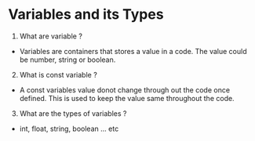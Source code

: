 # Variables and its Types
1. What are variable ? 
- Variables are containers that stores a value in a code. The value could be number, string or boolean. 

2. What is const variable ?
- A const variables value donot change through out the code once defined. This is used to keep the value same throughout the code. 

3. What are the types of variables ? 
- int, float, string, boolean ... etc 